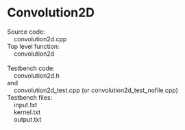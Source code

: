 # Convolution2D

Source code: <br>
&nbsp;&nbsp;&nbsp;&nbsp;convolution2d.cpp <br>
Top level function: <br>
&nbsp;&nbsp;&nbsp;&nbsp;convolution2d <br>
<br>
Testbench code: <br>
&nbsp;&nbsp;&nbsp;&nbsp;convolution2d.h <br>
and&nbsp;<br>
&nbsp;&nbsp;&nbsp;&nbsp;convolution2d_test.cpp (or convolution2d_test_nofile.cpp)<br>
Testbench files: <br>
&nbsp;&nbsp;&nbsp;&nbsp;input.txt <br>
&nbsp;&nbsp;&nbsp;&nbsp;kernel.txt <br>
&nbsp;&nbsp;&nbsp;&nbsp;output.txt <br>
